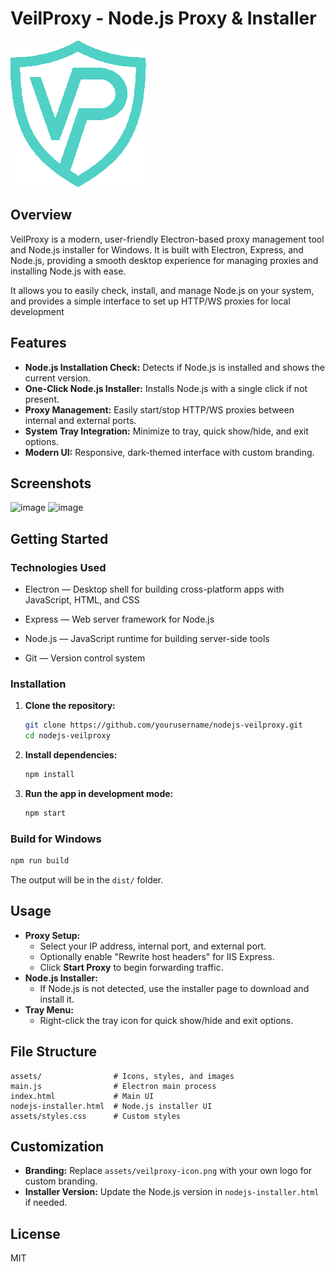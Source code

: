 # VeilProxy - Node.js Proxy & Installer

![VeilProxy Logo](assets/veilproxy-icon.png)

## Overview
VeilProxy is a modern, user-friendly Electron-based proxy management tool and Node.js installer for Windows. It is built with Electron, Express, and Node.js, providing a smooth desktop experience for managing proxies and installing Node.js with ease.

It allows you to easily check, install, and manage Node.js on your system, and provides a simple interface to set up HTTP/WS proxies for local development

## Features
- **Node.js Installation Check:** Detects if Node.js is installed and shows the current version.
- **One-Click Node.js Installer:** Installs Node.js with a single click if not present.
- **Proxy Management:** Easily start/stop HTTP/WS proxies between internal and external ports.
- **System Tray Integration:** Minimize to tray, quick show/hide, and exit options.
- **Modern UI:** Responsive, dark-themed interface with custom branding.

## Screenshots
![image](https://github.com/user-attachments/assets/78468c6f-1fb4-41a3-a458-dc2c06367f6b)
![image](https://github.com/user-attachments/assets/58b5cd53-d722-4ee0-a21c-bb6dafbe2799)


## Getting Started

### Technologies Used
- Electron — Desktop shell for building cross-platform apps with JavaScript, HTML, and CSS

- Express — Web server framework for Node.js

- Node.js — JavaScript runtime for building server-side tools

- Git — Version control system

### Installation
1. **Clone the repository:**
   ```bash
   git clone https://github.com/yourusername/nodejs-veilproxy.git
   cd nodejs-veilproxy
   ```
2. **Install dependencies:**
   ```bash
   npm install
   ```
3. **Run the app in development mode:**
   ```bash
   npm start
   ```

### Build for Windows
```bash
npm run build
```
The output will be in the `dist/` folder.

## Usage
- **Proxy Setup:**
  - Select your IP address, internal port, and external port.
  - Optionally enable "Rewrite host headers" for IIS Express.
  - Click **Start Proxy** to begin forwarding traffic.
- **Node.js Installer:**
  - If Node.js is not detected, use the installer page to download and install it.
- **Tray Menu:**
  - Right-click the tray icon for quick show/hide and exit options.

## File Structure
```
assets/                # Icons, styles, and images
main.js                # Electron main process
index.html             # Main UI
nodejs-installer.html  # Node.js installer UI
assets/styles.css      # Custom styles
```

## Customization
- **Branding:** Replace `assets/veilproxy-icon.png` with your own logo for custom branding.
- **Installer Version:** Update the Node.js version in `nodejs-installer.html` if needed.

## License
MIT
